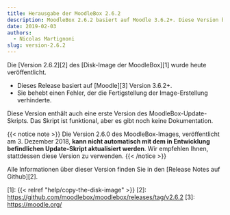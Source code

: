 ```yaml
---
title: Herausgabe der MoodleBox 2.6.2
description: MoodleBox 2.6.2 basiert auf Moodle 3.6.2+. Diese Version behebt einen Fehler, der die Fertigstellung der Image-Erstellung verhinderte.
date: 2019-02-03
authors:
  - Nicolas Martignoni
slug: version-2.6.2
---
```


Die [Version 2.6.2][2] des [Disk-Image der MoodleBox][1] wurde heute veröffentlicht.

  - Dieses Release basiert auf [Moodle][3] Version 3.6.2+.
  - Sie behebt einen Fehler, der die Fertigstellung der Image-Erstellung verhinderte.

Diese Version enthält auch eine erste Version des MoodleBox-Update-Skripts. Das Skript ist funktional, aber es gibt noch keine Dokumentation.

{{< notice note >}}
Die Version 2.6.0 des MoodleBox-Images, veröffentlicht am 3. Dezember 2018, __kann nicht automatisch mit dem in Entwicklung befindlichen Update-Skript aktualisiert werden__. Wir empfehlen Ihnen, stattdessen diese Version zu verwenden.
{{< /notice >}}

Alle Informationen über dieser Version finden Sie in den [Release Notes auf Github][2].

 [1]: {{< relref "help/copy-the-disk-image" >}}
 [2]: https://github.com/moodlebox/moodlebox/releases/tag/v2.6.2
 [3]: https://moodle.org/
